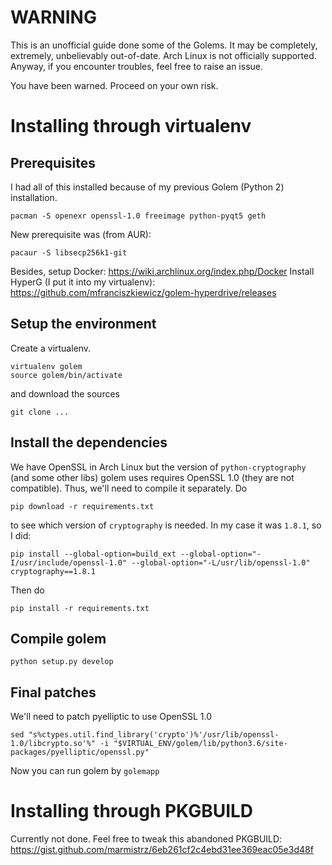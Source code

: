 # WARNING

This is an unofficial guide done some of the Golems. It may be completely,
extremely, unbelievably out-of-date.
Arch Linux is not officially supported. Anyway, if you encounter troubles, feel free to raise an issue.

You have been warned. Proceed on your own risk.

# Installing through virtualenv

## Prerequisites
I had all of this installed because of my previous Golem (Python 2) installation.
```
pacman -S openexr openssl-1.0 freeimage python-pyqt5 geth
```
New prerequisite was (from AUR):
```
pacaur -S libsecp256k1-git
```
Besides, setup Docker: https://wiki.archlinux.org/index.php/Docker
Install HyperG (I put it into my virtualenv): https://github.com/mfranciszkiewicz/golem-hyperdrive/releases

## Setup the environment
Create a virtualenv.
```
virtualenv golem
source golem/bin/activate
```
and download the sources
```
git clone ...
```

## Install the dependencies
We have OpenSSL in Arch Linux but the version of `python-cryptography` (and some other libs) golem uses requires OpenSSL 1.0 (they are not compatible). Thus, we'll need
to compile it separately. Do
```
pip download -r requirements.txt
```
to see which version of `cryptography` is needed. In my case it was `1.8.1`, so
I did:
```
pip install --global-option=build_ext --global-option="-I/usr/include/openssl-1.0" --global-option="-L/usr/lib/openssl-1.0" cryptography==1.8.1
```
Then do
```
pip install -r requirements.txt
```

## Compile golem
```
python setup.py develop
```

## Final patches
We'll need to patch pyelliptic to use OpenSSL 1.0
```
sed "s%ctypes.util.find_library('crypto')%'/usr/lib/openssl-1.0/libcrypto.so'%" -i "$VIRTUAL_ENV/golem/lib/python3.6/site-packages/pyelliptic/openssl.py"

```

Now you can run golem by `golemapp`

# Installing through PKGBUILD
Currently not done. Feel free to tweak this abandoned PKGBUILD: https://gist.github.com/marmistrz/6eb261cf2c4ebd31ee369eac05e3d48f
